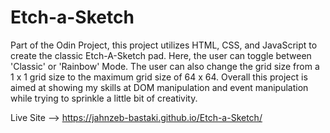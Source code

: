 # Etch-a-Sketch
Part of the Odin Project, this project utilizes HTML, CSS, and JavaScript to create the classic Etch-A-Sketch pad. Here, the user can toggle between 'Classic' or 'Rainbow' Mode. The user can also change the grid size from a 1 x 1 grid size to the maximum grid size of 64 x 64. Overall this project is aimed at showing my skills at DOM manipulation and event manipulation while trying to sprinkle a little bit of creativity.

Live Site --> https://jahnzeb-bastaki.github.io/Etch-a-Sketch/
